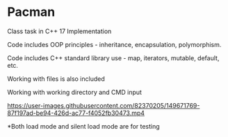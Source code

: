 # Pacman
Class task in C++ 17 Implementation

Code includes OOP principles - inheritance, encapsulation, polymorphism.

Code includes C++ standard library use - map, iterators, mutable, default, etc.

Working with files is also included

Working with working directory and CMD input

https://user-images.githubusercontent.com/82370205/149671769-87f197ad-be94-426d-ac77-f4052fb30473.mp4

*Both load mode and silent load mode are for testing
